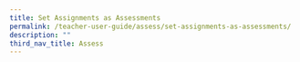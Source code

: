 ```yaml
---
title: Set Assignments as Assessments
permalink: /teacher-user-guide/assess/set-assignments-as-assessments/
description: ""
third_nav_title: Assess
---
```

